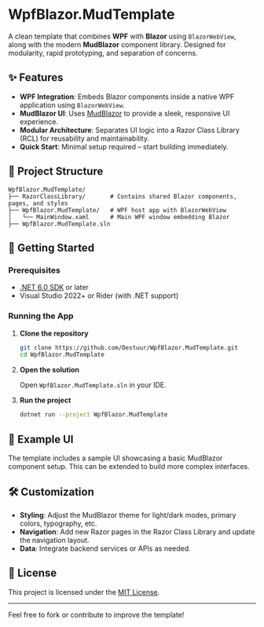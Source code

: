 # WpfBlazor.MudTemplate

A clean template that combines **WPF** with **Blazor** using `BlazorWebView`, along with the modern **MudBlazor** component library. Designed for modularity, rapid prototyping, and separation of concerns.

## ✨ Features

- **WPF Integration**: Embeds Blazor components inside a native WPF application using `BlazorWebView`.
- **MudBlazor UI**: Uses [MudBlazor](https://mudblazor.com/) to provide a sleek, responsive UI experience.
- **Modular Architecture**: Separates UI logic into a Razor Class Library (RCL) for reusability and maintainability.
- **Quick Start**: Minimal setup required – start building immediately.

## 📁 Project Structure

```
WpfBlazor.MudTemplate/
├── RazorClassLibrary/       # Contains shared Blazor components, pages, and styles
├── WpfBlazor.MudTemplate/   # WPF host app with BlazorWebView
│   └── MainWindow.xaml      # Main WPF window embedding Blazor
├── WpfBlazor.MudTemplate.sln
```

## 🚀 Getting Started

### Prerequisites

- [.NET 6.0 SDK](https://dotnet.microsoft.com/en-us/download/dotnet/6.0) or later
- Visual Studio 2022+ or Rider (with .NET support)

### Running the App

1. **Clone the repository**
   ```bash
   git clone https://github.com/Destuur/WpfBlazor.MudTemplate.git
   cd WpfBlazor.MudTemplate
   ```

2. **Open the solution**

   Open `WpfBlazor.MudTemplate.sln` in your IDE.

3. **Run the project**
   ```bash
   dotnet run --project WpfBlazor.MudTemplate
   ```

## 🧪 Example UI

The template includes a sample UI showcasing a basic MudBlazor component setup. This can be extended to build more complex interfaces.

## 🛠️ Customization

- **Styling**: Adjust the MudBlazor theme for light/dark modes, primary colors, typography, etc.
- **Navigation**: Add new Razor pages in the Razor Class Library and update the navigation layout.
- **Data**: Integrate backend services or APIs as needed.

## 📄 License

This project is licensed under the [MIT License](LICENSE).

---

Feel free to fork or contribute to improve the template!
